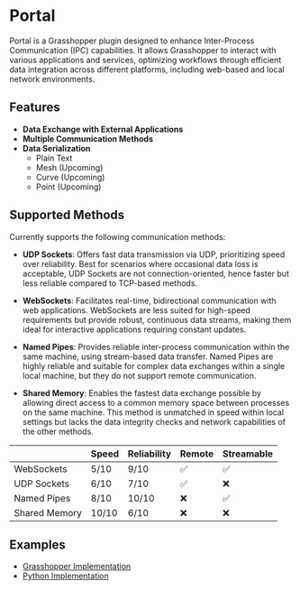 # Portal

Portal is a Grasshopper plugin designed to enhance Inter-Process Communication (IPC) capabilities. It allows Grasshopper to interact with various applications and services, optimizing workflows through efficient data integration across different platforms, including web-based and local network environments.

## Features
- **Data Exchange with External Applications**
- **Multiple Communication Methods**
- **Data Serialization**
  - Plain Text
  - Mesh (Upcoming)
  - Curve (Upcoming)
  - Point (Upcoming)


## Supported Methods
Currently supports the following communication methods:

- **UDP Sockets**: Offers fast data transmission via UDP, prioritizing speed over reliability. Best for scenarios where occasional data loss is acceptable, UDP Sockets are not connection-oriented, hence faster but less reliable compared to TCP-based methods.

- **WebSockets**: Facilitates real-time, bidirectional communication with web applications. WebSockets are less suited for high-speed requirements but provide robust, continuous data streams, making them ideal for interactive applications requiring constant updates.

- **Named Pipes**: Provides reliable inter-process communication within the same machine, using stream-based data transfer. Named Pipes are highly reliable and suitable for complex data exchanges within a single local machine, but they do not support remote communication.

- **Shared Memory**: Enables the fastest data exchange possible by allowing direct access to a common memory space between processes on the same machine. This method is unmatched in speed within local settings but lacks the data integrity checks and network capabilities of the other methods.

|               | Speed | Reliability | Remote | Streamable |
| ------------- | ----- | ----------- | ------ | ---------- |
| WebSockets    | 5/10  | 9/10        | ✅      | ✅          |
| UDP Sockets   | 6/10  | 7/10        | ✅      | ❌          |
| Named Pipes   | 8/10  | 10/10       | ❌      | ✅          |
| Shared Memory | 10/10 | 6/10        | ❌      | ❌          |

## Examples
- [Grasshopper Implementation](./Example/grasshopper/)
- [Python Implementation](./Example/python/)

